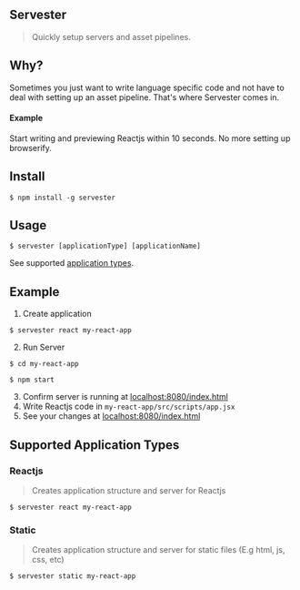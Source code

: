 ## Servester
> Quickly setup servers and asset pipelines.

## Why?
Sometimes you just want to write language specific code and not have to deal with setting up an asset pipeline. That's where Servester comes in.
#### Example
Start writing and previewing Reactjs within 10 seconds. No more setting up browserify.

## Install
```
$ npm install -g servester
```

## Usage
```
$ servester [applicationType] [applicationName]
```
See supported [application types](#application-types).


## Example
1. Create application
```
$ servester react my-react-app
```
2. Run Server
```
$ cd my-react-app 
```
```
$ npm start 
```
3. Confirm server is running at [localhost:8080/index.html](http://localhost:8080/index.html)
4. Write Reactjs code in `my-react-app/src/scripts/app.jsx`
5. See your changes at  [localhost:8080/index.html](http://localhost:8080/index.html)

## <a name="application-types"></a>Supported Application Types
### Reactjs 
> Creates application structure and server for Reactjs
```
$ servester react my-react-app
```

### Static 
> Creates application structure and server for static files (E.g html, js, css, etc)

```
$ servester static my-react-app
```
